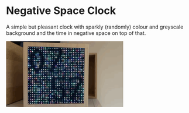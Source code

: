 # Negative Space Clock #

A simple but pleasant clock with sparkly (randomly) colour and greyscale background and the time in negative space on top of that.

![twinkly lights with black time numbers](./negativespaceclock.gif)
